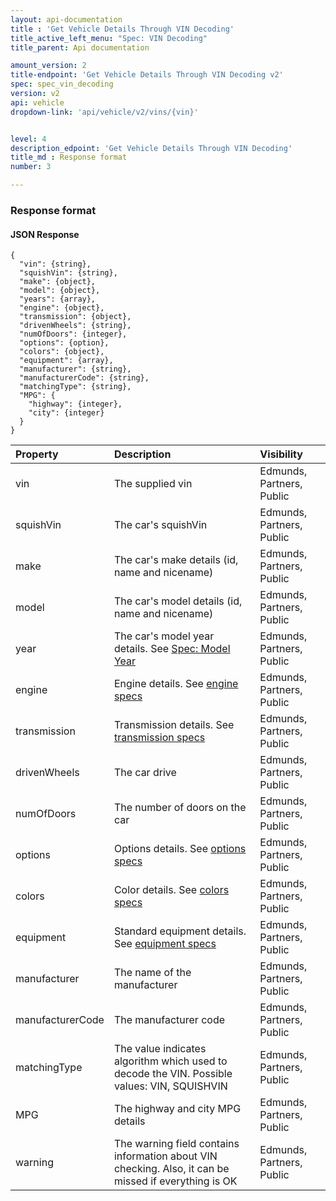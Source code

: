 ```yaml
---
layout: api-documentation
title : 'Get Vehicle Details Through VIN Decoding'
title_active_left_menu: "Spec: VIN Decoding"
title_parent: Api documentation

amount_version: 2
title-endpoint: 'Get Vehicle Details Through VIN Decoding v2'
spec: spec_vin_decoding
version: v2
api: vehicle
dropdown-link: 'api/vehicle/v2/vins/{vin}'


level: 4
description_edpoint: 'Get Vehicle Details Through VIN Decoding'
title_md : Response format
number: 3

---
```


### Response format

#### JSON Response

	{
	  "vin": {string},
	  "squishVin": {string},
	  "make": {object},
	  "model": {object},
	  "years": {array},
	  "engine": {object},
	  "transmission": {object},
	  "drivenWheels": {string},
	  "numOfDoors": {integer},
	  "options": {option},
	  "colors": {object},
	  "equipment": {array},
	  "manufacturer": {string},
	  "manufacturerCode": {string},
	  "matchingType": {string},
	  "MPG": {
	    "highway": {integer},
	    "city": {integer}
	  }
	}


| Property      				| Description                         					| Visibility                |
|:------------------------------|:------------------------------------------------------|:------------------------- |
| vin                           | The supplied vin                                      | Edmunds, Partners, Public |
| squishVin                     | The car's squishVin                                   | Edmunds, Partners, Public |
| make		    				| The car's make details (id, name and nicename)			| Edmunds, Partners, Public |
| model							| The car's model details (id, name and nicename)			| Edmunds, Partners, Public |
| year	  						| The car's model year details. See [Spec: Model Year](/api-documentation/vehicle/spec_model_year/v2/)		| Edmunds, Partners, Public |
| engine		    			| Engine details. See [engine specs](/api-documentation/vehicle/spec_engine_and_transmission/v2/)	| Edmunds, Partners, Public |
| transmission					| Transmission details. See [transmission specs](/api-documentation/vehicle/spec_engine_and_transmission/v2/)	| Edmunds, Partners, Public |
| drivenWheels	    			| The car drive								| Edmunds, Partners, Public |
| numOfDoors	    			| The number of doors on the car									| Edmunds, Partners, Public |
| options					    | Options details. See [options specs](/api-documentation/vehicle/spec_colors_and_options/v2/)		| Edmunds, Partners, Public |
| colors                        | Color details. See [colors specs](/api-documentation/vehicle/spec_colors_and_options/v2/)					| Edmunds, Partners, Public |
| equipment                     | Standard equipment details. See [equipment specs](/api-documentation/vehicle/spec_equipment/v2/)					| Edmunds, Partners, Public |
| manufacturer                  | The name of the manufacturer                              | Edmunds, Partners, Public |
| manufacturerCode              | The manufacturer code                                     | Edmunds, Partners, Public |
| matchingType                  | The value indicates algorithm which used to decode the VIN. Possible values: VIN, SQUISHVIN | Edmunds, Partners, Public |
| MPG                           | The highway and city MPG details                          | Edmunds, Partners, Public |
| warning                       | The warning field contains information about VIN checking. Also, it can be missed if everything is OK | Edmunds, Partners, Public |
